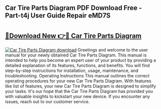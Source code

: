 ## Car Tire Parts Diagram PDF Download Free - Part-t4j User Guide Repair eMD7S

# <h2><a href="http://dfqnt4.blite.top/?on=Car+Tire+Parts+Diagram">🔗Download New 👉🔴 Car Tire Parts Diagram</a></h2>

[![Car Tire Parts Diagram download](https://i.imgur.com/lujVjoI.png)](http://dfqnt4.blite.top/?on=Car+Tire+Parts+Diagram)
Greetings and welcome to the user manual for your newly obtained Car Tire Parts Diagram. This manual is intended to help you become an expert user of your product by providing a detailed explanation of its features, functions, and benefits. You will find step-by-step instructions for installation, usage, maintenance, and troubleshooting. Operating Instructions This manual outlines the correct operating procedures for your new Car Tire Parts Diagram. With features like list of features, your new Car Tire Parts Diagram is designed to simplify your tasks. It's our hope that the Car Tire Parts Diagram has provided you with valuable insights to kickstart your new device. If you encounter any issues, reach out to our customer service.
